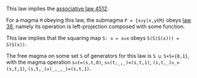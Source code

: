 This law implies the [associative law 4512](https://teorth.github.io/equational_theories/implications/?4512).

For a magma `M` obeying this law, the submagma `P = {x◇y|x,y∈M}` obeys [law 38](https://teorth.github.io/equational_theories/implications/?38), namely its operation is left-projection composed with some function.

This law implies that the squaring map `S: x ↦ x◇x` obeys `S(S(S(x))) = S(S(x))`.

The free magma on some set `S` of generators for this law is `S ⊔ S×S×{0,1}`, with the magma operation `s◇t=(s,t,0)`, `s◇(t,_,_)=(s,t,1)`, `(s,t,_)◇_=(s,t,1)`, `(s,t,_)◇(_,_,_)=(s,t,1)`.
